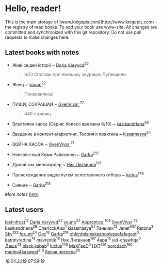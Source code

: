 # Hello, reader!
This is the main storage of [www.knigopis.com](http://www.knigopis.com) - the registry of read books.
To add your book use www-site. All changes are committed and synchronized with this git repository.
Do not use pull requests to make changes here.


## Latest books with notes
* Живі свідеи історії ~ [Daria Varyvod](users/829/829893410524253-facebook)<sup>22</sup>
    > 6/10 Спогади про німецьку окурацію Луганщини.

* Жнец ~ [youno](users/302/302928912-vkontakte)<sup>22</sup>
    > Понравилось!

* ПИШИ, СОКРАЩАЙ ~ [GvenVivar ](users/158/158266434925901-facebook)<sup>72</sup>
    > 440 страниц

* Властелин хаоса (Серия: Колесо времени 6/16) ~ [kasikandriena](users/152/152488954-vkontakte)<sup>56</sup>

* Введение в контент-маркетинг. Теория и практика ~ [kissamasya](users/684/68439978-vkontakte)<sup>54</sup>

* ВОЙНА ХАОСА ~ [GvenVivar ](users/158/158266434925901-facebook)<sup>71</sup>

* Неизвестный Кими Райкконен ~ [Garka](users/115/115753719718250012620-google)<sup>216</sup>

* Думай как миллиардер ~ [Ник Литвинов](users/241/241974816-vkontakte)<sup>197</sup>

* Происхождение видов путем естественного отбора ~ [lucius](users/838/83820536-yandex)<sup>148</sup>

* Сияние ~ [Garka](users/115/115753719718250012620-google)<sup>215</sup>


_More notes [here](latest_books_with_notes.md)._


## Latest users
[lostinfrost](users/217/217891524-vkontakte)<sup>12</sup> 
[Daria Varyvod](users/829/829893410524253-facebook)<sup>22</sup> 
[youno](users/302/302928912-vkontakte)<sup>22</sup> 
[Apprentice ](users/528/52821952-vkontakte)<sup>108</sup> 
[GvenVivar ](users/158/158266434925901-facebook)<sup>72</sup> 
[kasikandriena](users/152/152488954-vkontakte)<sup>56</sup> 
[CherlockAlex](users/100/100784255659089961550-google)<sup>1</sup> 
[kissamasya](users/684/68439978-vkontakte)<sup>54</sup> 
[Таньчик](users/209/2096581563762610-facebook)<sup>13</sup> 
[Janet](users/108/108113656204404967440-google)<sup>697</sup> 
[Retona](users/531/531751113661013-facebook)<sup>3</sup> 
[Sky](users/118/118049897850017649660-google)<sup>133</sup> 
[fox_mi](users/220/220022778-vkontakte)<sup>24</sup> 
[Окс](users/102/102536471289425216982-google)<sup>16</sup> 
[Garka](users/115/115753719718250012620-google)<sup>216</sup> 
[ohlordplsmakeanonlessofafaggot](users/168/168352502-vkontakte)<sup>0</sup> 
[katrinvredina](users/233/2336755-vkontakte)<sup>74</sup> 
[mavrentik](users/200/200666735-vkontakte)<sup>18</sup> 
[Ник Литвинов](users/241/241974816-vkontakte)<sup>197</sup> 
[4apa](users/117/117392596378069249667-google)<sup>13</sup> 
[uid-crjawhqa](users/616/616195292-yandex)<sup>0</sup> 
[Даша](users/334/334696193054530347-mailru)<sup>43</sup> 
[black.kebab](users/172/172616235-vkontakte)<sup>0</sup> 
[lucius](users/838/83820536-yandex)<sup>148</sup> 
[MaXFeeD](users/108/108877393333244243144-google)<sup>0</sup> 
[HXT](users/100/100002563462782-facebook)<sup>351</sup> 
[borodach](users/157/15706320-vkontakte)<sup>160</sup> 
[marino4kasweet](users/992/99235108-yandex)<sup>8</sup> 
[](users/114/114658477696541181930-google)<sup>3</sup> 
[белая плесень](users/104/104448632954411726505-google)<sup>20</sup> 


_18.04.2019 07:59:19_
